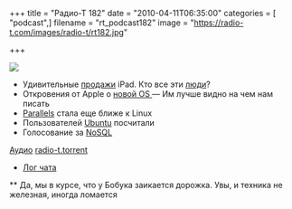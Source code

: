+++
title = "Радио-Т 182"
date = "2010-04-11T06:35:00"
categories = [ "podcast",]
filename = "rt_podcast182"
image = "https://radio-t.com/images/radio-t/rt182.jpg"

+++

![](https://radio-t.com/images/radio-t/rt182.jpg)

- Удивительные [продажи](http://www.engadget.com/2010/04/08/apples-sold-450-000-ipads-as-of-today-pushed-3-5-million-ipad/) iPad. Кто все эти [люди](http://www.cio.com/article/589775/Who_Bought_Apple_s_300_000_IPads_Take_a_Guess)?
- Откровения от Apple о [новой OS
](http://www.appsafari.com/news/11295/iphone-os-40-features/) — Им лучше видно на чем нам писать
- [Parallels](http://www.opennet.ru/opennews/art.shtml?num=26113) стала еще ближе к Linux
- Пользователей [Ubuntu](http://www.opennet.ru/opennews/art.shtml?num=26144) посчитали
- Голосованиe за [NoSQL](http://java.dzone.com/articles/nosql-dzone-poll-results)

[Аудио](http://archive.rucast.net/radio-t/media/rt_podcast182.mp3)
[radio-t.torrent](http://www.radio-t.com/torrents/rt_podcast182.mp3.torrent)

* [Лог чата](http://chat.radio-t.com/logs/radio-t-182.html)

** Да, мы в курсе, что у Бобука заикается дорожка. Увы, и техника не железная, иногда ломается
<audio src="http://archive.rucast.net/radio-t/media/rt_podcast182.mp3" preload="none"></audio>
